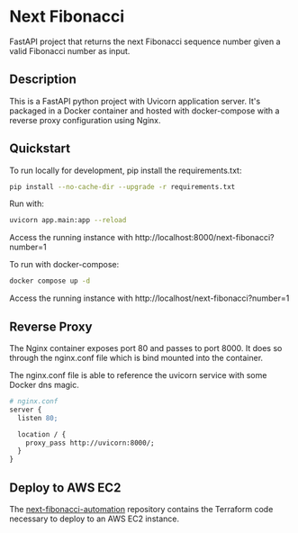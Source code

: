 # Next Fibonacci

FastAPI project that returns the next Fibonacci sequence number given a valid Fibonacci number as input.

## Description

This is a FastAPI python project with Uvicorn application server. It's packaged in a Docker container and hosted with docker-compose with a reverse proxy configuration using Nginx.

## Quickstart

To run locally for development, pip install the requirements.txt:

```bash
pip install --no-cache-dir --upgrade -r requirements.txt
```

Run with:

```bash
uvicorn app.main:app --reload
```

Access the running instance with http://localhost:8000/next-fibonacci?number=1

To run with docker-compose:

```bash
docker compose up -d
```

Access the running instance with http://localhost/next-fibonacci?number=1

## Reverse Proxy

The Nginx container exposes port 80 and passes to port 8000. It does so through the nginx.conf file which is bind mounted into the container.

The nginx.conf file is able to reference the uvicorn service with some Docker dns magic.

```apache
# nginx.conf
server {
  listen 80;

  location / {
    proxy_pass http://uvicorn:8000/;
  }
}
```

## Deploy to AWS EC2

The [next-fibonacci-automation](https://github.com/carltonnorthern/next-fibonacci-automation) repository contains the Terraform code necessary to deploy to an AWS EC2 instance.
